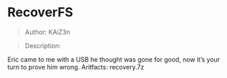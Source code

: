 # RecoverFS
>Author: KAiZ3n

>Description:

Eric came to me with a USB he thought was gone for good, now it’s your turn to prove him wrong.
Aritfacts: recovery.7z
